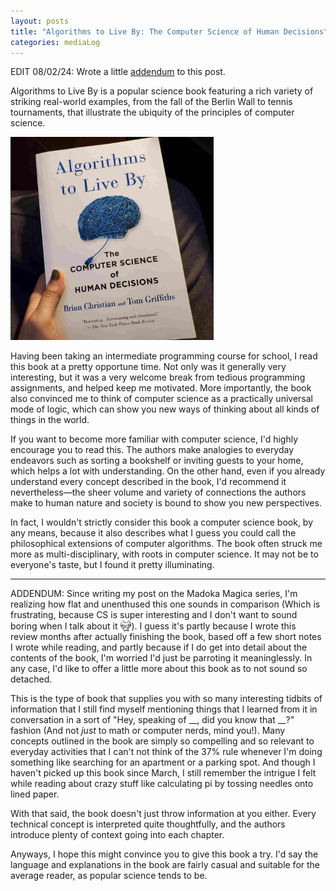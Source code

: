 ```yaml
---
layout: posts
title: "Algorithms to Live By: The Computer Science of Human Decisions"
categories: mediaLog
---
```

<style>
    .emote {
        vertical-align: bottom;
        width: 18px;
    }
</style>
EDIT 08/02/24: Wrote a little <a href="#addendum">addendum</a> to this post.

Algorithms to Live By is a popular science book featuring a rich variety of striking real-world examples, from the fall of the Berlin Wall to tennis tournaments, that illustrate the ubiquity of the principles of computer science. 

<img src="/images/for-posts/algos_to_live_by.jpg" width="325px">

Having been taking an intermediate programming course for school, I read this book at a pretty opportune time. Not only was it generally very interesting, but it was a very welcome break from tedious programming assignments, and helped keep me motivated. More importantly, the book also convinced me to think of computer science as a practically universal mode of logic, which can show you new ways of thinking about all kinds of things in the world.

If you want to become more familiar with computer science, I'd highly encourage you to read this. The authors make analogies to everyday endeavors such as sorting a bookshelf or inviting guests to your home, which helps a lot with understanding. On the other hand, even if you already understand every concept described in the book, I'd recommend it nevertheless—the sheer volume and variety of connections the authors make to human nature and society is bound to show you new perspectives.

In fact, I wouldn't strictly consider this book a computer science book, by any means, because it also describes what I guess you could call the philosophical extensions of computer algorithms. The book often struck me more as multi-disciplinary, with roots in computer science. It may not be to everyone's taste, but I found it pretty illuminating.

<hr>

<span id="addendum">ADDENDUM</span>: Since writing my post on the Madoka Magica series, I'm realizing how flat and unenthused this one sounds in comparison (Which is frustrating, because CS is super interesting and I don't want to sound boring when I talk about it <img src="/images/emotes/nukoAgitated.gif" class="emote">). I guess it's partly because I wrote this review months after actually finishing the book, based off a few short notes I wrote while reading, and partly because if I do get into detail about the contents of the book, I'm worried I'd just be parroting it meaninglessly. In any case, I'd like to offer a little more about this book as to not sound so detached.

This is the type of book that supplies you with so many interesting tidbits of information that I still find myself mentioning things that I learned from it in conversation in a sort of "Hey, speaking of __, did you know that __?" fashion (And not <i>just</i> to math or computer nerds, mind you!). 
Many concepts outlined in the book are simply so compelling and so relevant to everyday activities that I can't not think of the 37% rule whenever I'm doing something like searching for an apartment or a parking spot. And though I haven't picked up this book since March, I still remember the intrigue I felt while reading about crazy stuff like calculating pi by tossing needles onto lined paper.

With that said, the book doesn't just throw information at you either. Every technical concept is interpreted quite thoughtfully, and the authors introduce plenty of context going into each chapter.

Anyways, I hope this might convince you to give this book a try. I'd say the language and explanations in the book are fairly casual and suitable for the average reader, as popular science tends to be.